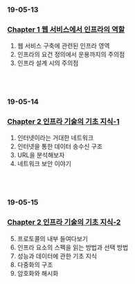 ### 19-05-13
### [Chapter 1 웹 서비스에서 인프라의 역할](https://github.com/src8655/cafe24_6/tree/master/3.%EC%9D%B8%ED%94%84%EB%9D%BC/Chapter%201%20%EC%9B%B9%20%EC%84%9C%EB%B9%84%EC%8A%A4%EC%97%90%EC%84%9C%20%EC%9D%B8%ED%94%84%EB%9D%BC%EC%9D%98%20%EC%97%AD%ED%95%A0)
1. 웹 서비스 구축에 관련된 인프라 영역 
1. 인프라의 요건 정의에서 운용까지의 주의점 
1. 인프라 설계 시의 주의점 
### 　
### 19-05-14
### [Chapter 2 인프라 기술의 기초 지식-1](https://github.com/src8655/cafe24_6/tree/master/3.%EC%9D%B8%ED%94%84%EB%9D%BC/Chapter%202%20%EC%9D%B8%ED%94%84%EB%9D%BC%20%EA%B8%B0%EC%88%A0%EC%9D%98%20%EA%B8%B0%EC%B4%88%20%EC%A7%80%EC%8B%9D-1)
1. 인터넷이라는 거대한 네트워크 
1. 인터넷을 통한 데이터 송수신 구조 
1. URL을 분석해보자 
1. 네트워크 보안 이야기  
### 　
### 19-05-15
### [Chapter 2 인프라 기술의 기초 지식-2](https://github.com/src8655/cafe24_6/tree/master/3.%EC%9D%B8%ED%94%84%EB%9D%BC/Chapter%202%20%EC%9D%B8%ED%94%84%EB%9D%BC%20%EA%B8%B0%EC%88%A0%EC%9D%98%20%EA%B8%B0%EC%B4%88%20%EC%A7%80%EC%8B%9D-2)
5. 프로토콜의 내부 들여다보기 
1. 인프라 요소의 스펙을 읽는 방법과 선택 방법 
1. 성능과 데이터에 관한 기초 지식 
1. 다중화의 구조
1. 암호화와 해시화 

